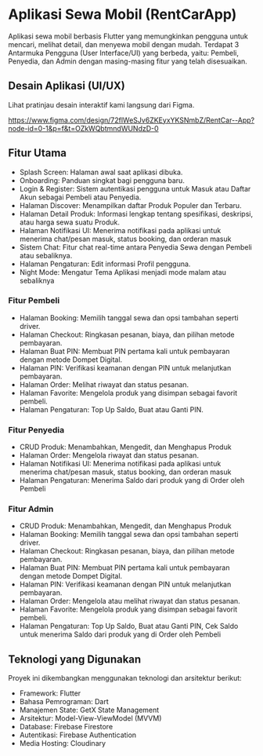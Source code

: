# Aplikasi Sewa Mobil (RentCarApp)

Aplikasi sewa mobil berbasis Flutter yang memungkinkan pengguna untuk mencari, melihat detail, dan menyewa mobil dengan mudah.
Terdapat 3 Antarmuka Pengguna (User Interface/UI) yang berbeda, yaitu: Pembeli, Penyedia, dan Admin dengan masing-masing fitur yang telah disesuaikan.

## Desain Aplikasi (UI/UX)

Lihat pratinjau desain interaktif kami langsung dari Figma.

https://www.figma.com/design/72flWeSJv6ZKEyxYKSNmbZ/RentCar--App?node-id=0-1&p=f&t=OZkWQbtmndWUNdzD-0

## Fitur Utama

- Splash Screen: Halaman awal saat aplikasi dibuka.
- Onboarding: Panduan singkat bagi pengguna baru.
- Login & Register: Sistem autentikasi pengguna untuk Masuk atau Daftar Akun sebagai Pembeli atau Penyedia.
- Halaman Discover: Menampilkan daftar Produk Populer dan Terbaru.
- Halaman Detail Produk: Informasi lengkap tentang spesifikasi, deskripsi, atau harga sewa suatu Produk.
- Halaman Notifikasi UI: Menerima notifikasi pada aplikasi untuk menerima chat/pesan masuk, status booking, dan orderan masuk
- Sistem Chat: Fitur chat real-time antara Penyedia Sewa dengan Pembeli atau sebaliknya.
- Halaman Pengaturan: Edit informasi Profil pengguna.
- Night Mode: Mengatur Tema Aplikasi menjadi mode malam atau sebaliknya

### Fitur Pembeli

- Halaman Booking: Memilih tanggal sewa dan opsi tambahan seperti driver.
- Halaman Checkout: Ringkasan pesanan, biaya, dan pilihan metode pembayaran.
- Halaman Buat PIN: Membuat PIN pertama kali untuk pembayaran dengan metode Dompet Digital.
- Halaman PIN: Verifikasi keamanan dengan PIN untuk melanjutkan pembayaran.
- Halaman Order: Melihat riwayat dan status pesanan.
- Halaman Favorite: Mengelola produk yang disimpan sebagai favorit pembeli.
- Halaman Pengaturan: Top Up Saldo, Buat atau Ganti PIN.

### Fitur Penyedia

- CRUD Produk: Menambahkan, Mengedit, dan Menghapus Produk
- Halaman Order: Mengelola riwayat dan status pesanan.
- Halaman Notifikasi UI: Menerima notifikasi pada aplikasi untuk menerima chat/pesan masuk, status booking, dan orderan masuk
- Halaman Pengaturan: Menerima Saldo dari produk yang di Order oleh Pembeli

### Fitur Admin

- CRUD Produk: Menambahkan, Mengedit, dan Menghapus Produk
- Halaman Booking: Memilih tanggal sewa dan opsi tambahan seperti driver.
- Halaman Checkout: Ringkasan pesanan, biaya, dan pilihan metode pembayaran.
- Halaman Buat PIN: Membuat PIN pertama kali untuk pembayaran dengan metode Dompet Digital.
- Halaman PIN: Verifikasi keamanan dengan PIN untuk melanjutkan pembayaran.
- Halaman Order: Mengelola atau melihat riwayat dan status pesanan.
- Halaman Favorite: Mengelola produk yang disimpan sebagai favorit pembeli.
- Halaman Pengaturan: Top Up Saldo, Buat atau Ganti PIN, Cek Saldo untuk menerima Saldo dari produk yang di Order oleh Pembeli

## Teknologi yang Digunakan

Proyek ini dikembangkan menggunakan teknologi dan arsitektur berikut:

- Framework: Flutter
- Bahasa Pemrograman: Dart
- Manajemen State: GetX State Management
- Arsitektur: Model-View-ViewModel (MVVM)
- Database: Firebase Firestore
- Autentikasi: Firebase Authentication
- Media Hosting: Cloudinary
